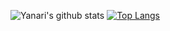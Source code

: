 <!--### Hi there 👋-->

<!--
**yanari/yanari** is a ✨ _special_ ✨ repository because its `README.md` (this file) appears on your GitHub profile.

Here are some ideas to get you started:

- 🔭 I’m currently working on ...
- 🌱 I’m currently learning ...
- 👯 I’m looking to collaborate on ...
- 🤔 I’m looking for help with ...
- 💬 Ask me about ...
- 📫 How to reach me: ...
- 😄 Pronouns: ...
- ⚡ Fun fact: ...
-->

![Yanari's github stats](https://github-readme-stats.vercel.app/api?username=yanari&show_icons=true&theme=calmhide=contribs,issues)
[![Top Langs](https://github-readme-stats.vercel.app/api/top-langs/?username=yanari&layout=compact&theme=calm)](https://github.com/anuraghazra/github-readme-stats)
